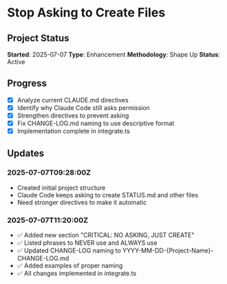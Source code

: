 # Stop Asking to Create Files

## Project Status

**Started**: 2025-07-07 **Type**: Enhancement **Methodology**: Shape Up **Status**: Active

## Progress

- [x] Analyze current CLAUDE.md directives
- [x] Identify why Claude Code still asks permission
- [x] Strengthen directives to prevent asking
- [x] Fix CHANGE-LOG.md naming to use descriptive format
- [x] Implementation complete in integrate.ts

## Updates

### 2025-07-07T09:28:00Z

- Created initial project structure
- Claude Code keeps asking to create STATUS.md and other files
- Need stronger directives to make it automatic

### 2025-07-07T11:20:00Z

- ✅ Added new section "CRITICAL: NO ASKING, JUST CREATE"
- ✅ Listed phrases to NEVER use and ALWAYS use
- ✅ Updated CHANGE-LOG naming to YYYY-MM-DD-{Project-Name}-CHANGE-LOG.md
- ✅ Added examples of proper naming
- ✅ All changes implemented in integrate.ts
